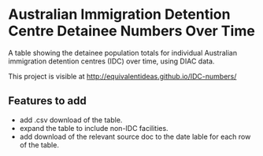 Australian Immigration Detention Centre Detainee Numbers Over Time
===============

A table showing the detainee population totals for individual Australian immigration detention centres (IDC) over time, using DIAC data.

This project is visible at <http://equivalentideas.github.io/IDC-numbers/>

## Features to add

+ add .csv download of the table.
+ expand the table to include non-IDC facilities.
+ add download of the relevant source doc to the date lable for each row of the table.